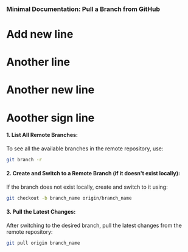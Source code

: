 ### **Minimal Documentation: Pull a Branch from GitHub**
# Add new line
# Another line
# Another new line
# Aoother sign line
#### **1. List All Remote Branches**:

To see all the available branches in the remote repository, use:

```bash
git branch -r
```

#### **2. Create and Switch to a Remote Branch (if it doesn't exist locally)**:

If the branch does not exist locally, create and switch to it using:

```bash
git checkout -b branch_name origin/branch_name
```

#### **3. Pull the Latest Changes**:

After switching to the desired branch, pull the latest changes from the remote repository:

```bash
git pull origin branch_name
```
